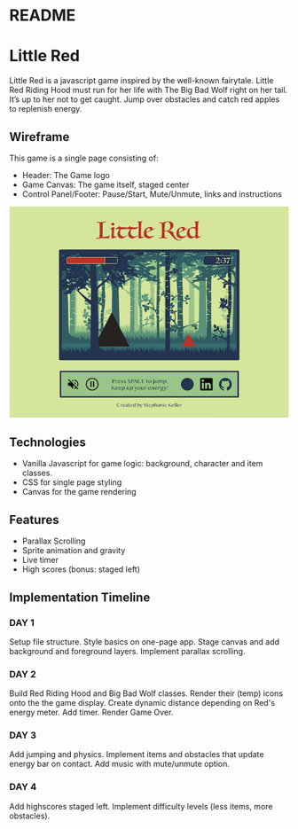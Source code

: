 # README

# Little Red

Little Red is a javascript game inspired by the well-known fairytale. Little Red Riding Hood must run for her life with The Big Bad Wolf right on her tail. It’s up to her not to get caught. Jump over obstacles and catch red apples to replenish energy.

## Wireframe

This game is a single page consisting of:
* Header: The Game logo
* Game Canvas: The game itself, staged center
* Control Panel/Footer: Pause/Start, Mute/Unmute, links and instructions

![Wireframe](https://github.com/EbokianLady/little_red/blob/master/assets/images/wireframe.png)

## Technologies

* Vanilla Javascript for game logic: background, character and item classes.
* CSS for single page styling
* Canvas for the game rendering

## Features

* Parallax Scrolling
* Sprite animation and gravity
* Live timer
* High scores (bonus: staged left)

## Implementation Timeline

### DAY 1
Setup file structure. Style basics on one-page app.
Stage canvas and add background and foreground layers.
Implement parallax scrolling.

### DAY 2

Build Red Riding Hood and Big Bad Wolf classes.
Render their (temp) icons onto the the game display.
Create dynamic distance depending on Red's energy meter.
Add timer. Render Game Over.

### DAY 3

Add jumping and physics.
Implement items and obstacles that update energy bar on contact.
Add music with mute/unmute option.

### DAY 4

Add highscores staged left.
Implement difficulty levels (less items, more obstacles).
